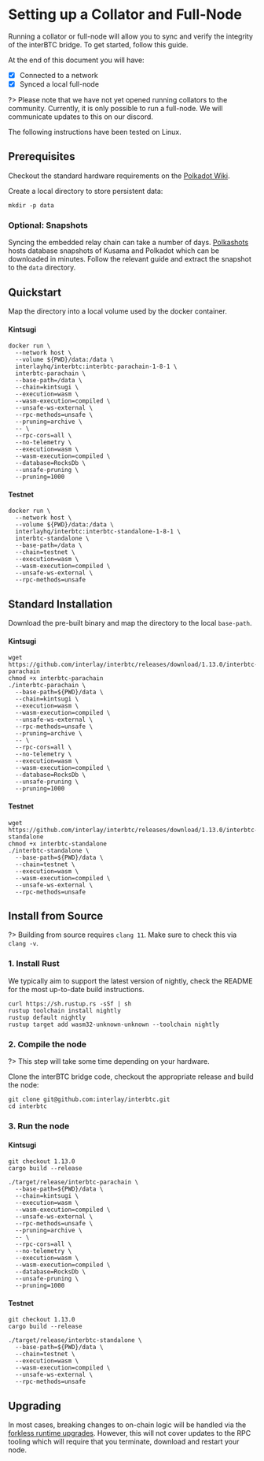 # Setting up a Collator and Full-Node

Running a collator or full-node will allow you to sync and verify the integrity of the interBTC bridge.
To get started, follow this guide.

At the end of this document you will have:

- [x] Connected to a network
- [x] Synced a local full-node

?> Please note that we have not yet opened running collators to the community. Currently, it is only possible to run a full-node. We will communicate updates to this on our discord.

The following instructions have been tested on Linux.

## Prerequisites

Checkout the standard hardware requirements on the [Polkadot Wiki](https://wiki.polkadot.network/docs/en/maintain-guides-how-to-validate-polkadot#requirements).

Create a local directory to store persistent data:

```shell
mkdir -p data
```

### Optional: Snapshots

Syncing the embedded relay chain can take a number of days. [Polkashots](https://polkashots.io/) hosts database snapshots of Kusama and Polkadot which can be downloaded in minutes. Follow the relevant guide and extract the snapshot to the `data` directory.

## Quickstart

Map the directory into a local volume used by the docker container.

<!-- tabs:start -->

#### **Kintsugi**

```shell
docker run \
  --network host \
  --volume ${PWD}/data:/data \
  interlayhq/interbtc:interbtc-parachain-1-8-1 \
  interbtc-parachain \
  --base-path=/data \
  --chain=kintsugi \
  --execution=wasm \
  --wasm-execution=compiled \
  --unsafe-ws-external \
  --rpc-methods=unsafe \
  --pruning=archive \
  -- \
  --rpc-cors=all \
  --no-telemetry \
  --execution=wasm \
  --wasm-execution=compiled \
  --database=RocksDb \
  --unsafe-pruning \
  --pruning=1000
```

#### **Testnet**

```shell
docker run \
  --network host \
  --volume ${PWD}/data:/data \
  interlayhq/interbtc:interbtc-standalone-1-8-1 \
  interbtc-standalone \
  --base-path=/data \
  --chain=testnet \
  --execution=wasm \
  --wasm-execution=compiled \
  --unsafe-ws-external \
  --rpc-methods=unsafe
```

<!-- tabs:end -->

## Standard Installation

Download the pre-built binary and map the directory to the local `base-path`.

<!-- tabs:start -->

#### **Kintsugi**

```shell
wget https://github.com/interlay/interbtc/releases/download/1.13.0/interbtc-parachain
chmod +x interbtc-parachain
./interbtc-parachain \
  --base-path=${PWD}/data \
  --chain=kintsugi \
  --execution=wasm \
  --wasm-execution=compiled \
  --unsafe-ws-external \
  --rpc-methods=unsafe \
  --pruning=archive \
  -- \
  --rpc-cors=all \
  --no-telemetry \
  --execution=wasm \
  --wasm-execution=compiled \
  --database=RocksDb \
  --unsafe-pruning \
  --pruning=1000
```

#### **Testnet**

```shell
wget https://github.com/interlay/interbtc/releases/download/1.13.0/interbtc-standalone
chmod +x interbtc-standalone
./interbtc-standalone \
  --base-path=${PWD}/data \
  --chain=testnet \
  --execution=wasm \
  --wasm-execution=compiled \
  --unsafe-ws-external \
  --rpc-methods=unsafe
```

<!-- tabs:end -->

## Install from Source

?> Building from source requires `clang 11`. Make sure to check this via `clang -v`.

### 1. Install Rust

We typically aim to support the latest version of nightly, check the README for the most up-to-date build instructions.

```shell
curl https://sh.rustup.rs -sSf | sh
rustup toolchain install nightly
rustup default nightly
rustup target add wasm32-unknown-unknown --toolchain nightly
```

### 2. Compile the node

?> This step will take some time depending on your hardware.

Clone the interBTC bridge code, checkout the appropriate release and build the node:

```shell
git clone git@github.com:interlay/interbtc.git
cd interbtc
```

### 3. Run the node

<!-- tabs:start -->

#### **Kintsugi**

```shell
git checkout 1.13.0
cargo build --release

./target/release/interbtc-parachain \
  --base-path=${PWD}/data \
  --chain=kintsugi \
  --execution=wasm \
  --wasm-execution=compiled \
  --unsafe-ws-external \
  --rpc-methods=unsafe \
  --pruning=archive \
  -- \
  --rpc-cors=all \
  --no-telemetry \
  --execution=wasm \
  --wasm-execution=compiled \
  --database=RocksDb \
  --unsafe-pruning \
  --pruning=1000
```

#### **Testnet**

```shell
git checkout 1.13.0
cargo build --release

./target/release/interbtc-standalone \
  --base-path=${PWD}/data \
  --chain=testnet \
  --execution=wasm \
  --wasm-execution=compiled \
  --unsafe-ws-external \
  --rpc-methods=unsafe
```

<!-- tabs:end -->

## Upgrading

In most cases, breaking changes to on-chain logic will be handled via the [forkless runtime upgrades](https://substrate.dev/docs/en/knowledgebase/runtime/upgrades#forkless-runtime-upgrades). However, this will not cover updates to the RPC tooling which will require that you terminate, download and restart your node.
